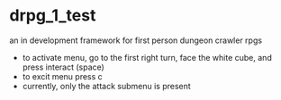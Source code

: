 # drpg_1_test
an in development framework for first person dungeon crawler rpgs
- to activate menu, go to the first right turn, face the white cube, and press interact (space) 
- to excit menu press c
- currently, only the attack submenu is present
